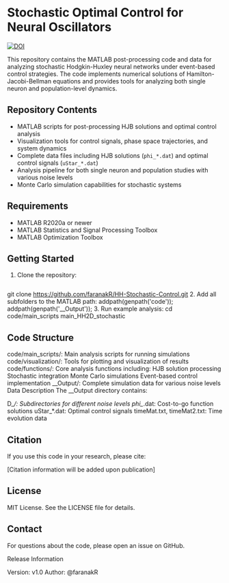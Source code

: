 # Stochastic Optimal Control for Neural Oscillators

[![DOI](https://zenodo.org/badge/881074337.svg)](https://doi.org/10.5281/zenodo.14015304)

This repository contains the MATLAB post-processing code and data for analyzing stochastic Hodgkin-Huxley neural networks under event-based control strategies. The code implements numerical solutions of Hamilton-Jacobi-Bellman equations and provides tools for analyzing both single neuron and population-level dynamics.

## Repository Contents

- MATLAB scripts for post-processing HJB solutions and optimal control analysis
- Visualization tools for control signals, phase space trajectories, and system dynamics
- Complete data files including HJB solutions (`phi_*.dat`) and optimal control signals (`uStar_*.dat`)
- Analysis pipeline for both single neuron and population studies with various noise levels
- Monte Carlo simulation capabilities for stochastic systems

## Requirements

- MATLAB R2020a or newer
- MATLAB Statistics and Signal Processing Toolbox
- MATLAB Optimization Toolbox

## Getting Started

1. Clone the repository:
   ```bash
git clone https://github.com/faranakR/HH-Stochastic-Control.git
2. Add all subfolders to the MATLAB path:
addpath(genpath('code'));
addpath(genpath('__Output'));
3. Run example analysis:
cd code/main_scripts
main_HH2D_stochastic

## Code Structure

code/main_scripts/: Main analysis scripts for running simulations
code/visualization/: Tools for plotting and visualization of results
code/functions/: Core analysis functions including:
HJB solution processing
Stochastic integration
Monte Carlo simulations
Event-based control implementation
__Output/: Complete simulation data for various noise levels
Data Description
The __Output directory contains:

D_*/: Subdirectories for different noise levels
phi_*.dat: Cost-to-go function solutions
uStar_*.dat: Optimal control signals
timeMat.txt, timeMat2.txt: Time evolution data

## Citation
If you use this code in your research, please cite:

[Citation information will be added upon publication]
## License
MIT License. See the LICENSE file for details.

## Contact
For questions about the code, please open an issue on GitHub.

Release Information

Version: v1.0
Author: @faranakR

